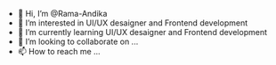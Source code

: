 - 👋 Hi, I’m @Rama-Andika
- 👀 I’m interested in UI/UX desaigner and Frontend development
- 🌱 I’m currently learning UI/UX desaigner and Frontend development
- 💞️ I’m looking to collaborate on ...
- 📫 How to reach me ...

<!---
Rama-Andika/Rama-Andika is a ✨ special ✨ repository because its `README.md` (this file) appears on your GitHub profile.
You can click the Preview link to take a look at your changes.
--->

